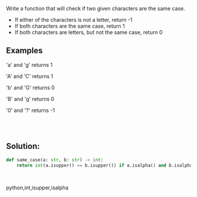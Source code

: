 Write a function that will check if two given characters are the same case.

- If either of the characters is not a letter, return -1
- If both characters are the same case, return 1
- If both characters are letters, but not the same case, return 0

## Examples

'a' and 'g' returns 1

'A' and 'C' returns 1

'b' and 'G' returns 0

'B' and 'g' returns 0

'0' and '?' returns -1

<br><br>

## Solution:
```py
def same_case(a: str, b: str) -> int: 
    return int(a.isupper() == b.isupper()) if a.isalpha() and b.isalpha() else -1
```

<br>

<tag>python,int,isupper,isalpha<tag>